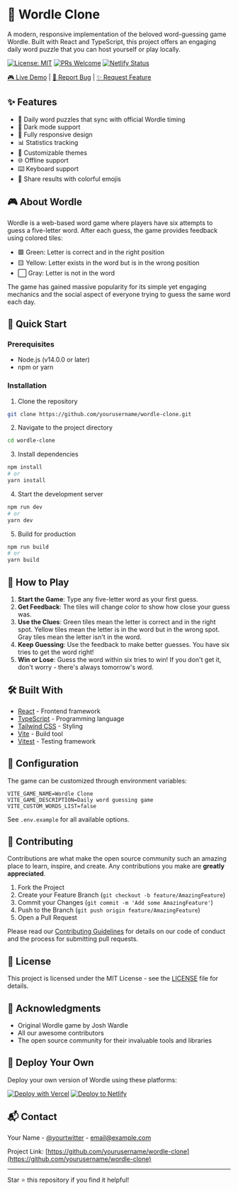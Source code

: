 # 🎯 Wordle Clone

A modern, responsive implementation of the beloved word-guessing game Wordle. Built with React and TypeScript, this project offers an engaging daily word puzzle that you can host yourself or play locally.

[![License: MIT](https://img.shields.io/badge/License-MIT-yellow.svg)](https://opensource.org/licenses/MIT)
[![PRs Welcome](https://img.shields.io/badge/PRs-welcome-brightgreen.svg)](http://makeapullrequest.com)
[![Netlify Status](https://api.netlify.com/api/v1/badges/YOUR-BADGE-ID/deploy-status)](https://app.netlify.com)

[🎮 Live Demo](https://your-demo-link.com) | [🐛 Report Bug](https://github.com/yourusername/wordle-clone/issues) | [✨ Request Feature](https://github.com/yourusername/wordle-clone/issues)

## ✨ Features

- 🎯 Daily word puzzles that sync with official Wordle timing
- 🌙 Dark mode support
- 📱 Fully responsive design
- 📊 Statistics tracking
- 🎨 Customizable themes
- 🌐 Offline support
- ⌨️ Keyboard support
- 🔄 Share results with colorful emojis

## 🎮 About Wordle

Wordle is a web-based word game where players have six attempts to guess a five-letter word. After each guess, the game provides feedback using colored tiles:

- 🟩 Green: Letter is correct and in the right position
- 🟨 Yellow: Letter exists in the word but is in the wrong position
- ⬜ Gray: Letter is not in the word

The game has gained massive popularity for its simple yet engaging mechanics and the social aspect of everyone trying to guess the same word each day.

## 🚀 Quick Start

### Prerequisites

- Node.js (v14.0.0 or later)
- npm or yarn

### Installation

1. Clone the repository
```bash
git clone https://github.com/yourusername/wordle-clone.git
```

2. Navigate to the project directory
```bash
cd wordle-clone
```

3. Install dependencies
```bash
npm install
# or
yarn install
```

4. Start the development server
```bash
npm run dev
# or
yarn dev
```

5. Build for production
```bash
npm run build
# or
yarn build
```

## 🎯 How to Play

1. **Start the Game**: Type any five-letter word as your first guess.
2. **Get Feedback**: The tiles will change color to show how close your guess was.
3. **Use the Clues**: Green tiles mean the letter is correct and in the right spot. Yellow tiles mean the letter is in the word but in the wrong spot. Gray tiles mean the letter isn't in the word.
4. **Keep Guessing**: Use the feedback to make better guesses. You have six tries to get the word right!
5. **Win or Lose**: Guess the word within six tries to win! If you don't get it, don't worry - there's always tomorrow's word.

## 🛠️ Built With

- [React](https://reactjs.org/) - Frontend framework
- [TypeScript](https://www.typescriptlang.org/) - Programming language
- [Tailwind CSS](https://tailwindcss.com/) - Styling
- [Vite](https://vitejs.dev/) - Build tool
- [Vitest](https://vitest.dev/) - Testing framework

## 📝 Configuration

The game can be customized through environment variables:

```env
VITE_GAME_NAME=Wordle Clone
VITE_GAME_DESCRIPTION=Daily word guessing game
VITE_CUSTOM_WORDS_LIST=false
```

See `.env.example` for all available options.

## 🤝 Contributing

Contributions are what make the open source community such an amazing place to learn, inspire, and create. Any contributions you make are **greatly appreciated**.

1. Fork the Project
2. Create your Feature Branch (`git checkout -b feature/AmazingFeature`)
3. Commit your Changes (`git commit -m 'Add some AmazingFeature'`)
4. Push to the Branch (`git push origin feature/AmazingFeature`)
5. Open a Pull Request

Please read our [Contributing Guidelines](CONTRIBUTING.md) for details on our code of conduct and the process for submitting pull requests.

## 📄 License

This project is licensed under the MIT License - see the [LICENSE](LICENSE) file for details.

## 🙏 Acknowledgments

- Original Wordle game by Josh Wardle
- All our awesome contributors
- The open source community for their invaluable tools and libraries

## 📱 Deploy Your Own

Deploy your own version of Wordle using these platforms:

[![Deploy with Vercel](https://vercel.com/button)](https://vercel.com/new/clone?repository-url=https://github.com/yourusername/wordle-clone)
[![Deploy to Netlify](https://www.netlify.com/img/deploy/button.svg)](https://app.netlify.com/start/deploy?repository=https://github.com/yourusername/wordle-clone)

## 📬 Contact

Your Name - [@yourtwitter](https://twitter.com/yourtwitter) - email@example.com

Project Link: [https://github.com/yourusername/wordle-clone](https://github.com/yourusername/wordle-clone)

---

Star ⭐ this repository if you find it helpful!